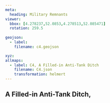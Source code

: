 ```yaml
---
meta:
  heading: Military Remnants
viewer:
  bbox: [4.278237,52.0853,4.278513,52.085471]
  rotation: 259.5
  
geojson:
  - label:
    filename: c4.geojson

xyz:
allmaps:
  - label: C4, A Filled-in Anti-Tank Ditch
    filename: C4.json
    transformation: helmert
---
```


## A Filled-in Anti-Tank Ditch,